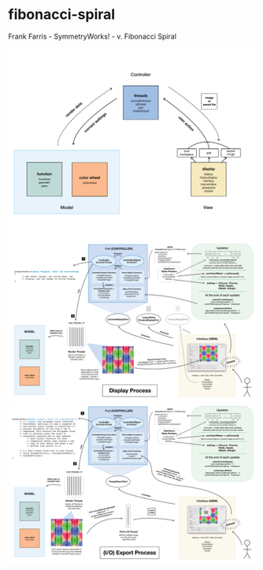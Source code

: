 # fibonacci-spiral
Frank Farris - SymmetryWorks! - v. Fibonacci Spiral

![MVC diagram](https://github.com/liucar/symmetryworks-research-bowdoin/blob/fibonacci-spiral/Diagrams/old_wallgen_diagram.png)  
![Display diagram](https://github.com/liucar/symmetryworks-research-bowdoin/blob/fibonacci-spiral/Diagrams/display_diagram.png)  
![Export diagram](https://github.com/liucar/symmetryworks-research-bowdoin/blob/fibonacci-spiral/Diagrams/export_diagram.png)  
